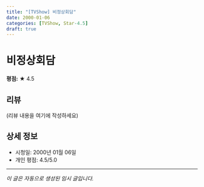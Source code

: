 ```yaml
---
title: "[TVShow] 비정상회담"
date: 2000-01-06
categories: [TVShow, Star-4.5]
draft: true
---
```


# 비정상회담

**평점:** ★ 4.5

## 리뷰

(리뷰 내용을 여기에 작성하세요)

## 상세 정보

- 시청일: 2000년 01월 06일
- 개인 평점: 4.5/5.0

---

*이 글은 자동으로 생성된 임시 글입니다.*
